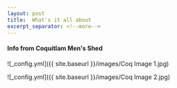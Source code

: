 ```yaml
---
layout: post
title:  What's it all about
excerpt_separator: <!--more-->
---
```


#### Info from Coquitlam Men's Shed

![_config.yml]({{ site.baseurl }}/images/Coq Image 1.jpg)

![_config.yml]({{ site.baseurl }}/images/Coq Image 2.jpg)

